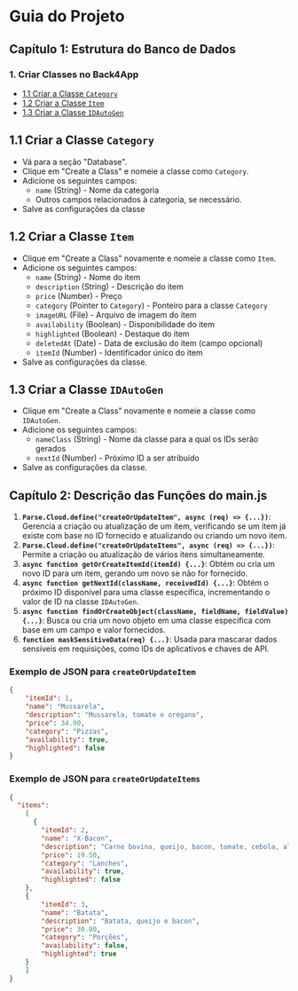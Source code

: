 # Guia do Projeto

## Capítulo 1: Estrutura do Banco de Dados

### 1. Criar Classes no Back4App
   - [1.1 Criar a Classe `Category`](#11-criar-a-classe-category)
   - [1.2 Criar a Classe `Item`](#12-criar-a-classe-item)
   - [1.3 Criar a Classe `IDAutoGen`](#13-criar-a-classe-idautogen)
 
## 1.1 Criar a Classe `Category`
   - Vá para a seção "Database".
   - Clique em "Create a Class" e nomeie a classe como `Category`.
   - Adicione os seguintes campos:
     - `name` (String) - Nome da categoria
     - Outros campos relacionados à categoria, se necessário.
   - Salve as configurações da classe

## 1.2 Criar a Classe `Item`
   - Clique em "Create a Class" novamente e nomeie a classe como `Item`.
   - Adicione os seguintes campos:
     - `name` (String) - Nome do item
     - `description` (String) - Descrição do item
     - `price` (Number) - Preço
     - `category` (Pointer to `Category`) - Ponteiro para a classe `Category`
     - `imageURL` (File) - Arquivo de imagem do item
     - `availability` (Boolean) - Disponibilidade do item
     - `highlighted` (Boolean) - Destaque do item
     - `deletedAt` (Date) - Data de exclusão do item (campo opcional)
     - `itemId` (Number) - Identificador único do item
   - Salve as configurações da classe.

## 1.3 Criar a Classe `IDAutoGen`
   - Clique em "Create a Class" novamente e nomeie a classe como `IDAutoGen`.
   - Adicione os seguintes campos:
     - `nameClass` (String) - Nome da classe para a qual os IDs serão gerados
     - `nextId` (Number) - Próximo ID a ser atribuído
   - Salve as configurações da classe.

## Capítulo 2: Descrição das Funções do main.js

1. **`Parse.Cloud.define("createOrUpdateItem", async (req) => {...})`**: Gerencia a criação ou atualização de um item, verificando se um item já existe com base no ID fornecido e atualizando ou criando um novo item.
2. **`Parse.Cloud.define("createOrUpdateItems", async (req) => {...})`**: Permite a criação ou atualização de vários itens simultaneamente.
3. **`async function getOrCreateItemId(itemId) {...}`**: Obtém ou cria um novo ID para um item, gerando um novo se não for fornecido.
4. **`async function getNextId(className, receivedId) {...}`**: Obtém o próximo ID disponível para uma classe específica, incrementando o valor de ID na classe `IDAutoGen`.
5. **`async function findOrCreateObject(className, fieldName, fieldValue) {...}`**: Busca ou cria um novo objeto em uma classe específica com base em um campo e valor fornecidos.
6. **`function maskSensitiveData(req) {...}`**: Usada para mascarar dados sensíveis em requisições, como IDs de aplicativos e chaves de API.

### Exemplo de JSON para `createOrUpdateItem`
```json
{
    "itemId": 1,
    "name": "Mussarela",
    "description": "Mussarela, tomate e orégano",
    "price": 34.90,
    "category": "Pizzas",
    "availability": true,
    "highlighted": false
}
```

### Exemplo de JSON para `createOrUpdateItems`
```json
{    
  "items":
	[
	  {
        "itemId": 2,
        "name": "X-Bacon",
        "description": "Carne bovina, queijo, bacon, tomate, cebola, alface, catchup e maionese",
        "price": 19.50,
        "category": "Lanches",
        "availability": true,
        "highlighted": false
    },
    {
        "itemId": 3,
        "name": "Batata",
        "description": "Batata, queijo e bacon",
        "price": 30.00,
        "category": "Porções",
        "availability": false,
        "highlighted": true
    }
	]
}
```
